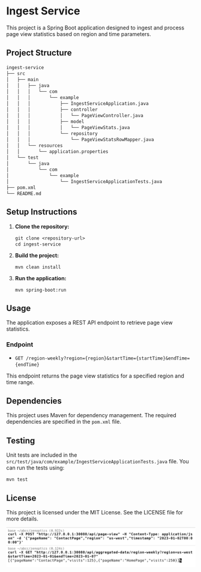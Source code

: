 # Ingest Service

This project is a Spring Boot application designed to ingest and process page view statistics based on region and time parameters.

## Project Structure

```
ingest-service
├── src
│   ├── main
│   │   ├── java
│   │   │   └── com
│   │   │       └── example
│   │   │           ├── IngestServiceApplication.java
│   │   │           ├── controller
│   │   │           │   └── PageViewController.java
│   │   │           ├── model
│   │   │           │   └── PageViewStats.java
│   │   │           └── repository
│   │   │               └── PageViewStatsRowMapper.java
│   │   └── resources
│   │       └── application.properties
│   └── test
│       └── java
│           └── com
│               └── example
│                   └── IngestServiceApplicationTests.java
├── pom.xml
└── README.md
```

## Setup Instructions

1. **Clone the repository:**
   ```
   git clone <repository-url>
   cd ingest-service
   ```

2. **Build the project:**
   ```
   mvn clean install
   ```

3. **Run the application:**
   ```
   mvn spring-boot:run
   ```

## Usage

The application exposes a REST API endpoint to retrieve page view statistics. 

### Endpoint

- `GET /region-weekly?region={region}&startTime={startTime}&endTime={endTime}`

This endpoint returns the page view statistics for a specified region and time range.

## Dependencies

This project uses Maven for dependency management. The required dependencies are specified in the `pom.xml` file.

## Testing

Unit tests are included in the `src/test/java/com/example/IngestServiceApplicationTests.java` file. You can run the tests using:

```
mvn test
```

## License

This project is licensed under the MIT License. See the LICENSE file for more details.

![ingest-service.png](ingest-service.png)